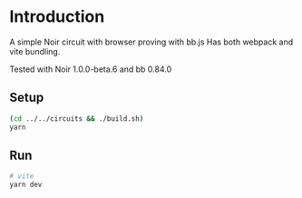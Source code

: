 # Introduction

A simple Noir circuit with browser proving with bb.js
Has both webpack and vite bundling.

Tested with Noir 1.0.0-beta.6 and bb 0.84.0

## Setup

```bash
(cd ../../circuits && ./build.sh)
yarn
```

## Run

```bash
# vite
yarn dev
```
